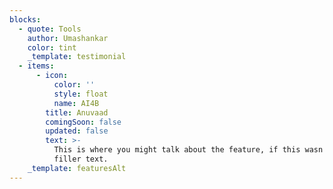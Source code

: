 ```yaml
---
blocks:
  - quote: Tools
    author: Umashankar
    color: tint
    _template: testimonial
  - items:
      - icon:
          color: ''
          style: float
          name: AI4B
        title: Anuvaad
        comingSoon: false
        updated: false
        text: >-
          This is where you might talk about the feature, if this wasn't just
          filler text.
    _template: featuresAlt
---
```


